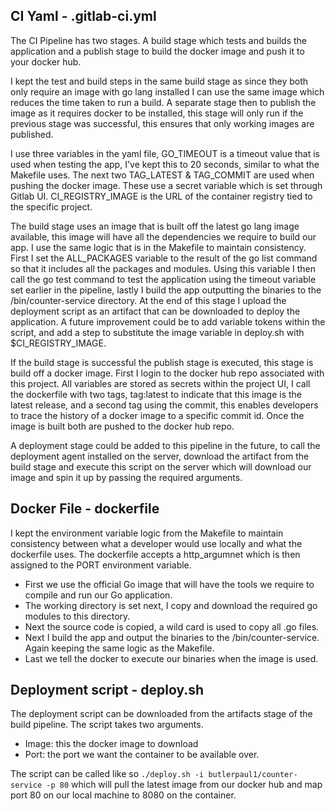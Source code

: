 ## CI Yaml - .gitlab-ci.yml

The CI Pipeline has two stages. A build stage which tests and builds the application and a publish stage to build the docker image and push it to your docker hub.

I kept the test and build steps in the same build stage as since they both only require an image with go lang installed I can use the same image which reduces the time taken to run a build. A separate stage then to publish the image as it requires docker to be installed, this stage will only run if the previous stage was successful, this ensures that only working images are published.

I use three variables in the yaml file, GO_TIMEOUT is a timeout value that is used when testing the app, I've kept this to 20 seconds, similar to what the Makefile uses. The next two TAG_LATEST & TAG_COMMIT are used when pushing the docker image. These use a secret variable which is set through Gitlab UI. CI_REGISTRY_IMAGE is the URL of the container registry tied to the specific project.

The build stage uses an image that is built off the latest go lang image available, this image will have all the dependencies we require to build our app. I use the same logic that is in the Makefile to maintain consistency. First I set the ALL_PACKAGES variable to the result of the go list command so that it includes all the packages and modules. Using this variable I then call the go test command to test the application using the timeout variable set earlier in the pipeline, lastly I build the app outputting the binaries to the /bin/counter-service directory. At the end of this stage I upload the deployment script as an artifact that can be downloaded to deploy the application. A future improvement could be to add variable tokens within the script, and add a step to substitute the image variable in deploy.sh with $CI_REGISTRY_IMAGE.

If the build stage is successful the publish stage is executed, this stage is build off a docker image. First I login to the docker hub repo associated with this project. All variables are stored as secrets within the project UI, I call the dockerfile with two tags, tag:latest to indicate that this image is the latest release, and a second tag using the commit, this enables developers to trace the history of a docker image to a specific commit id. Once the image is built both are pushed to the docker hub repo.

A deployment stage could be added to this pipeline in the future, to call the deployment agent installed on the server, download the artifact from the build stage and execute this script on the server which will download our image and spin it up by passing the required arguments.

## Docker File - dockerfile

I kept the environment variable logic from the Makefile to maintain consistency between what a developer would use locally and what the dockerfile uses. The dockerfile accepts a http_argumnet which is then assigned to the PORT environment variable.

- First we use the official Go image that will have the tools we require to compile and run our Go application.
- The working directory is set next, I copy and download the required go modules to this directory.
- Next the source code is copied, a wild card is used to copy all .go files.
- Next I build the app and output the binaries to the /bin/counter-service. Again keeping the same logic as the Makefile.
- Last we tell the docker to execute our binaries when the image is used.

## Deployment script - deploy.sh

The deployment script can be downloaded from the artifacts stage of the build pipeline. The script takes two arguments.

- Image: this the docker image to download
- Port: the port we want the container to be available over.

The script can be called like so `./deploy.sh -i butlerpaul1/counter-service -p 80` which will pull the latest image from our docker hub and map port 80 on our local machine to 8080 on the container.
